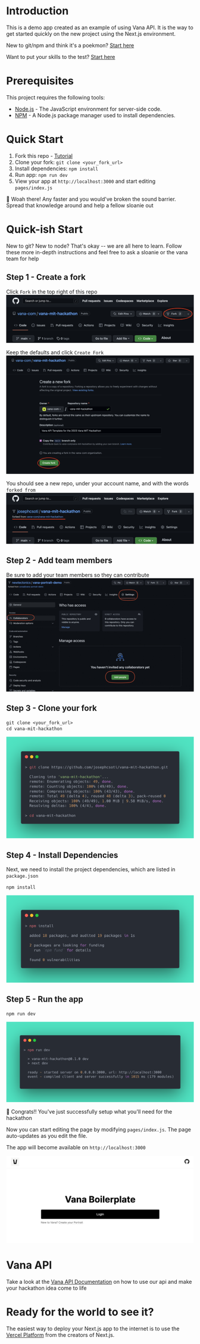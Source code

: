 # Introduction

This is a demo app created as an example of using Vana API. It is the way to get started quickly on the new project using the Next.js environment.


New to git/npm and think it's a poekmon? [Start here](#quick-ish-start)

Want to put your skills to the test? [Start here](#quick-start)


# Prerequisites

This project requires the following tools:

- [Node.js](https://nodejs.org/en/) - The JavaScript environment for server-side code.
- [NPM](https://www.npmjs.com/) - A Node.js package manager used to install dependencies.

# Quick Start 


1. Fork this repo - [Tutorial](https://docs.github.com/en/get-started/quickstart/fork-a-repo)
2. Clone your fork: `git clone <your_fork_url>`
3. Install dependencies: `npm install`
4. Run app: `npm run dev`
5. View your app at `http://localhost:3000` and start editing `pages/index.js`

🎉 Woah there! Any faster and you would've broken the sound barrier. Spread that knowledge around and help a fellow sloanie out

# Quick-ish Start

New to git? New to node? That's okay -- we are all here to learn. Follow these more in-depth instructions and feel free to ask a sloanie or the vana team for help

## Step 1 - Create a fork


Click `Fork` in the top right of this repo
![](./assets/readme/fork-me.png)

Keep the defaults and click `Create Fork`
![](./assets/readme/create-fork.png)

You should see a new repo, under your account name, and with the words `forked from`
![](./assets/readme/my-fork.png)

## Step 2 - Add team members
Be sure to add your team members so they can contribute
![](./assets/readme/3.jpeg)

## Step 3 - Clone your fork

```
git clone <your_fork_url>
cd vana-mit-hackathon
```

![](./assets/readme/terminal-git-clone-cd.png)

## Step 4 - Install Dependencies

Next, we need to install the project dependencies, which are listed in `package.json`

```
npm install
```

![](./assets/readme/terminal-npm-install.png)

## Step 5 - Run the app

```
npm run dev
```

![](./assets/readme/terminal-npm-dev.png)

🎉 Congrats!! You've just successfully setup what you'll need for the hackathon

Now you can start editing the page by modifying `pages/index.js`. The page auto-updates as you edit the file.

The app will become available on `http://localhost:3000`

![](./assets/readme/homepage.png)

# Vana API

Take a look at the [Vana API Documentation](https://vana.gitbook.io/api/) on how to use our api and make your hackathon idea come to life


# Ready for the world to see it?
The easiest way to deploy your Next.js app to the internet is to use the [Vercel Platform](https://vercel.com/new) from the creators of Next.js.

